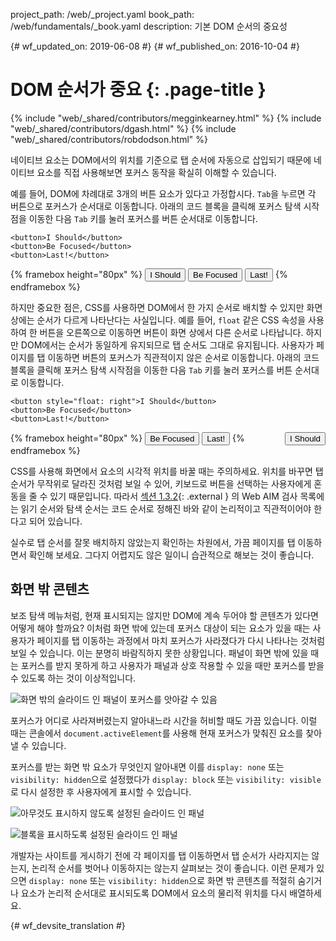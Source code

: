 project_path: /web/_project.yaml
book_path: /web/fundamentals/_book.yaml
description: 기본 DOM 순서의 중요성


{# wf_updated_on: 2019-06-08 #}
{# wf_published_on: 2016-10-04 #}

# DOM 순서가 중요 {: .page-title }

{% include "web/_shared/contributors/megginkearney.html" %}
{% include "web/_shared/contributors/dgash.html" %}
{% include "web/_shared/contributors/robdodson.html" %}



네이티브 요소는 DOM에서의 위치를 기준으로 탭 순서에 자동으로
삽입되기 때문에 네이티브 요소를 직접 사용해보면 포커스 동작을
확실히 이해할 수 있습니다.

예를 들어, DOM에 차례대로 3개의 버튼 요소가 있다고
가정합시다. `Tab`을 누르면 각 버튼으로 포커스가 순서대로 이동합니다. 아래의 코드 블록을
클릭해 포커스 탐색 시작점을 이동한 다음 `Tab` 키를 눌러 포커스를 버튼 순서대로
이동합니다.

    <button>I Should</button>
    <button>Be Focused</button>
    <button>Last!</button>

{% framebox height="80px" %}
<button>I Should</button>
<button>Be Focused</button>
<button>Last!</button>
{% endframebox %}

하지만 중요한 점은, CSS를 사용하면 DOM에서 한 가지 순서로
배치할 수 있지만 화면 상에는 순서가 다르게 나타난다는 사실입니다. 예를
들어, `float` 같은 CSS 속성을 사용하여 한 버튼을 오른쪽으로 이동하면
버튼이 화면 상에서 다른 순서로 나타납니다. 하지만 DOM에서는 순서가
동일하게 유지되므로 탭 순서도 그대로 유지됩니다. 사용자가 페이지를 탭 이동하면
버튼의 포커스가 직관적이지 않은 순서로 이동합니다. 아래의 코드 블록을
클릭해 포커스 탐색 시작점을 이동한 다음 `Tab` 키를 눌러 포커스를 버튼
순서대로 이동합니다.

    <button style="float: right">I Should</button>
    <button>Be Focused</button>
    <button>Last!</button>

{% framebox height="80px" %}
<button style="float: right;">I Should</button>
<button>Be Focused</button>
<button>Last!</button>
{% endframebox %}

CSS를 사용해 화면에서 요소의 시각적 위치를 바꿀 때는 주의하세요.
위치를 바꾸면 탭 순서가 무작위로 달라진 것처럼 보일 수 있어,
키보드로 버튼을 선택하는 사용자에게 혼동을 줄 수 있기 때문입니다. 따라서
[섹션 1.3.2](https://webaim.org/standards/wcag/checklist#sc1.3.2){: .external }
의 Web AIM 검사 목록에는 읽기 순서와 탐색 순서는 코드 순서로 정해진 바와 같이 논리적이고
직관적이어야 한다고 되어 있습니다.

실수로 탭 순서를 잘못 배치하지 않았는지 확인하는 차원에서,
가끔 페이지를 탭 이동하면서 확인해 보세요. 그다지 어렵지도 않은 일이니
습관적으로 해보는 것이 좋습니다.

## 화면 밖 콘텐츠
보조 탐색 메뉴처럼, 현재 표시되지는 않지만 DOM에 계속 두어야 할 콘텐츠가 있다면
어떻게 해야 할까요? 이처럼 화면 밖에 있는데 포커스 대상이 되는
요소가 있을 때는 사용자가 페이지를 탭 이동하는 과정에서
마치 포커스가 사라졌다가 다시 나타나는 것처럼 보일 수 있습니다. 이는 분명히
바람직하지 못한 상황입니다. 패널이 화면 밖에 있을 때는 포커스를 받지 못하게 하고
사용자가 패널과 상호 작용할 수 있을 때만 포커스를 받을 수 있도록 하는 것이
이상적입니다.

![화면 밖의 슬라이드 인 패널이 포커스를 앗아갈 수 있음](imgs/slide-in-panel.png)

포커스가 어디로 사라져버렸는지 알아내느라 시간을 허비할 때도 가끔
있습니다. 이럴 때는 콘솔에서 `document.activeElement`를 사용해 현재 포커스가 맞춰진 요소를
찾아낼 수 있습니다.

포커스를 받는 화면 밖 요소가 무엇인지 알아내면 이를
`display: none` 또는 `visibility: hidden`으로 설정했다가 `display:
block` 또는 `visibility: visible`로 다시 설정한 후 사용자에게 표시할 수 있습니다.

![아무것도 표시하지 않도록 설정된 슬라이드 인 패널](imgs/slide-in-panel2.png)

![블록을 표시하도록 설정된 슬라이드 인 패널](imgs/slide-in-panel3.png)

개발자는 사이트를 게시하기 전에 각 페이지를 탭 이동하면서
탭 순서가 사라지지는 않는지, 논리적 순서를 벗어나 이동하지는 않는지 살펴보는 것이
좋습니다. 이런 문제가 있으면
`display: none` 또는 `visibility: hidden`으로 화면 밖 콘텐츠를 적절히 숨기거나
요소가 논리적 순서대로 표시되도록 DOM에서 요소의 물리적 위치를 다시
배열하세요.


{# wf_devsite_translation #}
